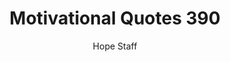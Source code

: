 ---
image: /assets/img/mq/mq_390_tolkien.png
title: Motivational Quotes 390
categories:
  - Motivational Quotes
author: Hope Staff
notes: Motivational Quotes 390
embed: >-
  EMBED_GOES_HERE
transcript: >-
  SOME LINES OF TEXT START HERE
---